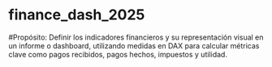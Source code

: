# finance_dash_2025

#Propósito: Definir los indicadores financieros y su representación visual en un informe o dashboard, utilizando medidas en DAX para calcular métricas clave como pagos recibidos, pagos hechos, impuestos y utilidad.

